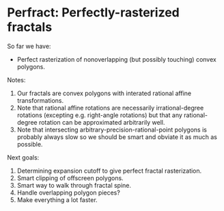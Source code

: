 Perfract: Perfectly-rasterized fractals
=

So far we have:

- Perfect rasterization of nonoverlapping (but possibly touching)
convex polygons.

Notes:

1. Our fractals are convex polygons with interated
rational affine transformations.
2. Note that rational affine rotations are necessarily
irrational-degree rotations (excepting e.g. right-angle rotations)
but that any rational-degree rotation can be approximated arbitrarily well.
3. Note that intersecting arbitrary-precision-rational-point polygons is
probably always slow so we should be smart and obviate it as much as possible.

Next goals:

1. Determining expansion cutoff to give perfect fractal rasterization.
2. Smart clipping of offscreen polygons.
3. Smart way to walk through fractal spine.
4. Handle overlapping polygon pieces?
5. Make everything a lot faster.
